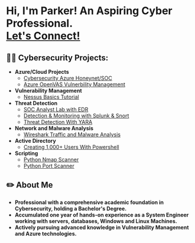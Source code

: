 <h1>Hi, I'm Parker! An Aspiring Cyber Professional.<br/><a href="https://www.linkedin.com/in/parkerbenitez/">Let's Connect!</a></h1>

<h2>👨‍💻 Cybersecurity Projects:</h2>

- <b>Azure/Cloud Projects</b>
  - [Cybersecurity Azure Honeynet/SOC](https://github.com/parkerb123/Azure-SOC)
  -  [Azure OpenVAS Vulnerbility Management](https://github.com/parkerb123/OpenVAS-Vulnerability-Management)
- <b>Vulnerability Management</b>
  - [Nessus Basics Tutorial](https://medium.com/@parkerbenitez/nessus-basics-tutorial-vulnerability-management-fb20f2b765d) 
- <b>Threat Detection</b>
  -  [SOC Analyst Lab with EDR](https://medium.com/@parkerbenitez/soc-analyst-lab-with-edr-b40ae28c5ce5)
  - [Detection & Monitoring with Splunk & Snort](https://medium.com/@parkerbenitez/monitoring-with-splunk-x-snort-30795377330d)
  - [Threat Detection With YARA](https://medium.com/@parkerbenitez/what-is-yara-d9d5e04763dc)
- <b>Network and Malware Analysis</b>
  - [Wireshark Traffic and Malware Analysis](https://medium.com/@parkerbenitez/wireshark-traffic-and-malware-analysis-2a5da9b5a610)
- <b>Active Directory</b>
  - [Creating 1,000+ Users With Powershell](https://medium.com/@parkerbenitez/active-directory-project-how-to-set-up-a-running-ad-create-1-000-users-with-powershell-751991769cb9)
- <b>Scripting</b>
  - [Python Nmap Scanner](https://github.com/parkerb123/python3-NmapScanner/blob/main/README.md)
  - [Python Port Scanner](https://github.com/parkerb123/Python3_PortScanner/blob/main/README.md) 
   

<h2>✏️ About Me</h2>

- <b>Professional with a comprehensive academic foundation in Cybersecurity, holding a Bachelor's Degree.</b>
- <b>Accumulated one year of hands-on experience as a System Engineer working with servers, databases, Windows and Linux Machines.</b>
- <b>Actively pursuing advanced knowledge in Vulnerability Management and Azure technologies.</b>


